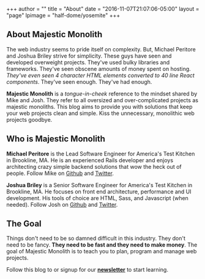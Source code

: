 +++
author = ""
title = "About"
date = "2016-11-07T21:07:06-05:00"
layout = "page"
lpimage = "half-dome/yosemite"
+++

## About Majestic Monolith

The web industry seems to pride itself on complexity. But, Michael Peritore and Joshua Briley strive for simplicity. These guys have seen and developed overweight projects. They've used bulky libraries and frameworks. They've seen obscene amounts of money spent on hosting. *They've even seen 4 character HTML elements converted to 40 line React components*. They've seen enough. They've had enough.

**Majestic Monolith** is a *tongue-in-cheek* reference to the mindset shared by Mike and Josh. They refer to all oversized and over-complicated projects as majestic monoliths. This blog aims to provide you with solutions that keep your web projects clean and simple. Kiss the unnecessary, monolithic web projects goodbye.

## Who is Majestic Monolith

**Michael Peritore** is the Lead Software Engineer for America's Test Kitchen in Brookline, MA. He is an experienced Rails developer and enjoys architecting crazy simple backend solutions that wow the heck out of people. Follow Mike on [Github](http://www.github.com/primalcodes) and [Twitter](http://twitter.com/MikePeritore).

**Joshua Briley** is a Senior Software Engineer for America's Test Kitchen in Brookline, MA. He focuses on front end architecture, performance and UI development. His tools of choice are HTML, Sass, and Javascript (when needed). Follow Josh on [Github](http://www.github.com/somecallmejosh) and [Twitter](http://twitter.com/joshuabriley).

## The Goal

Things don't need to be so damned difficult in this industry. They don't need to be fancy. **They need to be fast and they need to make money**. The goal of Majestic Monolith is to teach you to plan, program and manage web projects.

Follow this blog to or signup for our **<a href="http://ikick.us7.list-manage.com/subscribe?u=8523d9263f5cc37057e16ab42&id=a0784e376f" target="_blank">newsletter</a>** to start learning.
